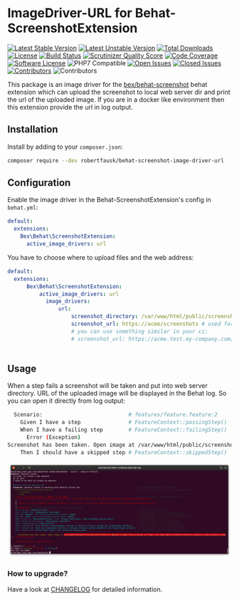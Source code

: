 # ImageDriver-URL for Behat-ScreenshotExtension

[![Latest Stable Version](https://poser.pugx.org/robertfausk/mink-panther-driver/v/stable.svg)](https://packagist.org/packages/robertfausk/behat-screenshot-image-driver-url)
[![Latest Unstable Version](https://poser.pugx.org/robertfausk/behat-screenshot-image-driver-url/v/unstable.svg)](https://packagist.org/packages/robertfausk/behat-screenshot-image-driver-url)
[![Total Downloads](https://poser.pugx.org/robertfausk/behat-screenshot-image-driver-url/downloads.svg)](https://packagist.org/packages/robertfausk/behat-screenshot-image-driver-url)
[![License](https://poser.pugx.org/robertfausk/behat-screenshot-image-driver-url/license.svg)](https://packagist.org/packages/robertfausk/behat-screenshot-image-driver-url)
[![Build Status](https://travis-ci.org/robertfausk/behat-screenshot-image-driver-url.svg?branch=master)](https://travis-ci.org/robertfausk/behat-screenshot-image-driver-url)
[![Scrutinizer Quality Score](https://scrutinizer-ci.com/g/robertfausk/behat-screenshot-image-driver-url/badges/quality-score.png?b=master)](https://scrutinizer-ci.com/g/robertfausk/behat-screenshot-image-driver-url/)
[![Code Coverage](https://scrutinizer-ci.com/g/robertfausk/behat-screenshot-image-driver-url/badges/coverage.png?b=master)](https://scrutinizer-ci.com/g/robertfausk/behat-screenshot-image-driver-url/)
[![Software License](https://img.shields.io/badge/license-MIT-brightgreen.svg?style=flat-square)](LICENSE)
![PHP7 Compatible](https://img.shields.io/travis/php-v/robertfausk/behat-screenshot-image-driver-url/master?style=flat-square)
[![Open Issues](https://img.shields.io/github/issues-raw/robertfausk/behat-screenshot-image-driver-url?style=flat-square)](https://github.com/robertfausk/behat-screenshot-image-driver-url/issues)
[![Closed Issues](https://img.shields.io/github/issues-closed-raw/robertfausk/behat-screenshot-image-driver-url?style=flat-square)](https://github.com/robertfausk/behat-screenshot-image-driver-url/issues?q=is%3Aissue+is%3Aclosed)
[![Contributors](https://img.shields.io/github/contributors/robertfausk/behat-screenshot-image-driver-url?style=flat-square)](https://github.com/robertfausk/behat-screenshot-image-driver-url/graphs/contributors)
![Contributors](https://img.shields.io/maintenance/yes/2020?style=flat-square)


This package is an image driver for the [bex/behat-screenshot](https://github.com/elvetemedve/behat-screenshot) behat extension which can upload the screenshot to local web server dir and print the url of the uploaded image.
If you are in a docker like environment then this extension provide the url in log output. 

## Installation


Install by adding to your `composer.json`:

```bash
composer require --dev robertfausk/behat-screenshot-image-driver-url
```

## Configuration

Enable the image driver in the Behat-ScreenshotExtension's config in `behat.yml`:

```yml
default:
  extensions:
    Bex\Behat\ScreenshotExtension:
      active_image_drivers: url
```

You have to choose where to upload files and the web address:

```yml
default:
  extensions:
      Bex\Behat\ScreenshotExtension:
          active_image_drivers: url
            image_drivers:
                url:
                    screenshot_directory: /var/www/html/public/screenshots # your local web server dir where the image gets saved
                    screenshot_url: https://acme/screenshots # used for creation of web url; could also be something like https://localhost:9000/screenshots
                    # you can use something similar in your ci:
                    # screenshot_url: https://acme.test.my-company.com/screenshots
                    
```

## Usage

When a step fails a screenshot will be taken and put into web server directory. URL of the uploaded image will be displayed in the Behat log.
So you can open it directly from log output:

```bash
  Scenario:                           # features/feature.feature:2
    Given I have a step               # FeatureContext::passingStep()
    When I have a failing step        # FeatureContext::failingStep()
      Error (Exception)
Screenshot has been taken. Open image at /var/www/html/public/screenshots/IMAGE_LINK.png or https://acme/screenshots/IMAGE_LINK.png
    Then I should have a skipped step # FeatureContext::skippedStep()
```

![console output example of behat screenshot image driver url](doc/images/console_output.png)


### How to upgrade?

Have a look at [CHANGELOG](CHANGELOG.md) for detailed information.

